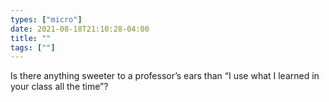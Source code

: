 ```yaml
---
types: ["micro"]
date: 2021-08-18T21:10:28-04:00
title: ""
tags: [""]
---
```

Is there anything sweeter to a professor’s ears than “I use what I learned in your class all the time”?

